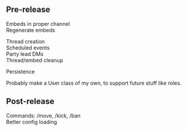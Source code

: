 Pre-release
-----------
Embeds in proper channel  
Regenerate embeds  

Thread creation  
Scheduled events  
Party lead DMs  
Thread/embed cleanup  

Persistence

Probably make a User class of my own, to support future stuff like roles.  


Post-release
------------

Commands: /move, /kick, /ban  
Better config loading  
